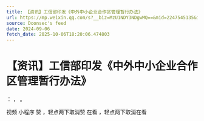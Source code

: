 ```yaml
---
title: 【资讯】工信部印发《中外中小企业合作区管理暂行办法》
url: https://mp.weixin.qq.com/s?__biz=MzU1NDY3NDgwMQ==&mid=2247545135&idx=3&sn=b51f8849f894028b984fb6bf546c187f
source: Doonsec's feed
date: 2024-09-06
fetch_date: 2025-10-06T18:20:06.474803
---
```


# 【资讯】工信部印发《中外中小企业合作区管理暂行办法》

：
，
。

视频
小程序
赞
，轻点两下取消赞
在看
，轻点两下取消在看